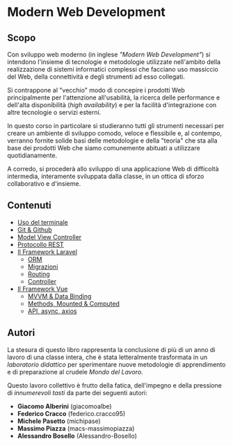 # Modern Web Development

## Scopo

Con sviluppo web moderno (in inglese _"Modern Web Development"_) si intendono l'insieme di tecnologie e metodologie utilizzate nell'ambito della realizzazione di sistemi informatici complessi che facciano uso massiccio del Web, della connettività e degli strumenti ad esso collegati.

Si contrappone al "vecchio" modo di concepire i prodotti Web principalmente per l'attenzione all'usabilità, la ricerca delle performance e dell'alta disponibilità (_high availability_) e per la facilità d'integrazione con altre tecnologie o servizi esterni.

In questo corso in particolare si studieranno tutti gli strumenti necessari per creare un ambiente di sviluppo comodo, veloce e flessibile e, al contempo, verranno fornite solide basi delle metodologie e della "teoria" che sta alla base dei prodotti Web che siamo comunemente abituati a utilizzare quotidianamente.

A corredo, si procederà allo sviluppo di una applicazione Web di difficoltà intermedia, interamente sviluppata dalla classe, in un ottica di sforzo collaborativo e d'insieme.

## Contenuti

- [Uso del terminale](./uso-del-terminale.md)
- [Git & Github](./git-e-github.md)
- [Model View Controller](./model-view-controller.md)
- [Protocollo REST](./protocollo-rest.md)
- [Il Framework Laravel](./laravel/introduzione.md)
    * [ORM](./laravel/orm.md)
    * [Migrazioni](./laravel/migrazioni.md)
    * [Routing](./laravel/routing.md)
    * [Controller](./laravel/controller.md)
- [Il Framework Vue](./vue/introduzione.md)
    * [MVVM & Data Binding](./vue/mvvm-e-data-binding.md)
    * [Methods, Mounted & Computed](./vue/methods-mounted-e-computed.md)
    * [API, async, axios](./vue/api-async-axios.md)

## Autori

La stesura di questo libro rappresenta la conclusione di più di un anno di lavoro di una classe intera, che è stata letteralmente trasformata in un _laboratorio didattico_ per sperimentare nuove metodologie di apprendimento e di preparazione al crudele _Mondo del Lavoro_.

Questo lavoro collettivo è frutto della fatica, dell'impegno e della pressione di _innumerevoli tasti_ da parte dei seguenti autori:

- **Giacomo Alberini** (giacomoalbe)
- **Federico Cracco** (federico.cracco95)
- **Michele Pasetto** (michipase)
- **Massimo Piazza** (macs-massimopiazza)
- **Alessandro Bosello** (Alessandro-Bosello)
